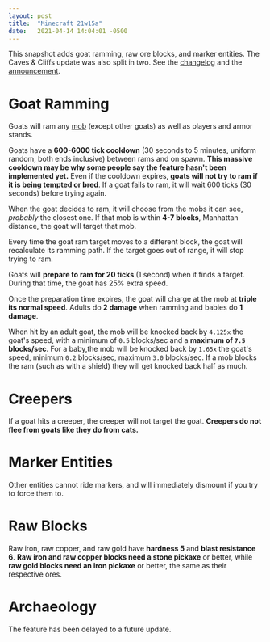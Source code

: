 ```yaml
---
layout: post
title:  "Minecraft 21w15a"
date:   2021-04-14 14:04:01 -0500
---
```


This snapshot adds goat ramming, raw ore blocks, and marker entities. The Caves & Cliffs update was also split in two. See the [changelog](https://www.minecraft.net/en-us/article/minecraft-snapshot-21w15a) and the [announcement](https://www.minecraft.net/en-us/article/a-caves---cliffs-announcement).

# Goat Ramming

Goats will ram any [mob](https://minecraft.fandom.com/wiki/Mob) (except other goats) as well as players and armor stands.

Goats have a **600-6000 tick cooldown** (30 seconds to 5 minutes, uniform random, both ends inclusive) between rams and on spawn. **This massive cooldown may be why some people say the feature hasn't been implemented yet.** Even if the cooldown expires, **goats will not try to ram if it is being tempted or bred**. If a goat fails to ram, it will wait 600 ticks (30 seconds) before trying again.

When the goat decides to ram, it will choose from the mobs it can see, *probably* the closest one. If that mob is within **4-7 blocks**, Manhattan distance, the goat will target that mob.

Every time the goat ram target moves to a different block, the goat will recalculate its ramming path. If the target goes out of range, it will stop trying to ram.

Goats will **prepare to ram for 20 ticks** (1 second) when it finds a target. During that time, the goat has 25% extra speed.

Once the preparation time expires, the goat will charge at the mob at **triple its normal speed**. Adults do **2 damage** when ramming and babies do **1 damage**.

When hit by an adult goat, the mob will be knocked back by `4.125x` the goat's speed, with a minimum of `0.5` blocks/sec and a **maximum of `7.5` blocks/sec**. For a baby,the mob will be knocked back by `1.65x` the goat's speed, minimum `0.2` blocks/sec, maximum `3.0` blocks/sec. If a mob blocks the ram (such as with a shield) they will get knocked back half as much.

# Creepers

If a goat hits a creeper, the creeper will not target the goat. **Creepers do not flee from goats like they do from cats.**

# Marker Entities

Other entities cannot ride markers, and will immediately dismount if you try to force them to.

# Raw Blocks

Raw iron, raw copper, and raw gold have **hardness 5** and **blast resistance 6**. **Raw iron and raw copper blocks need a stone pickaxe** or better, while **raw gold blocks need an iron pickaxe** or better, the same as their respective ores.

# Archaeology

The feature has been delayed to a future update.

